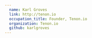 ```yaml
---
  name: Karl Groves
  link: http://tenon.io
  occupation_title: Founder, Tenon.io
  organization: Tenon.io
  github: karlgroves
---
```

